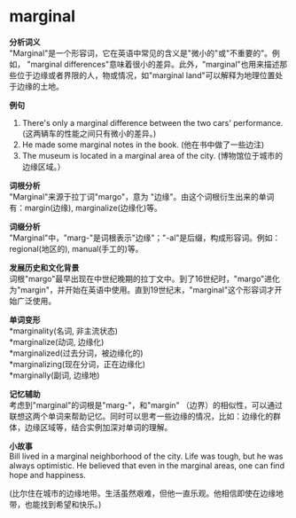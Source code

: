 # marginal

**分析词义**  
"Marginal"是一个形容词，它在英语中常见的含义是"微小的"或"不重要的"。例如， "marginal differences"意味着很小的差异。此外，"marginal"也用来描述那些位于边缘或者界限的人，物或情况，如"marginal land"可以解释为地理位置处于边缘的土地。

  

**例句**

  

1.  There's only a marginal difference between the two cars' performance. (这两辆车的性能之间只有微小的差异。)
2.  He made some marginal notes in the book. (他在书中做了一些边注)
3.  The museum is located in a marginal area of the city. (博物馆位于城市的边缘区域。）

  

**词根分析**  
"Marginal"来源于拉丁词"margo"，意为 "边缘"。由这个词根衍生出来的单词有：margin(边缘), marginalize(边缘化)等。

  

**词缀分析**  
"Marginal"中，"marg-"是词根表示"边缘"；"-al"是后缀，构成形容词。例如：regional(地区的), manual(手工的)等。

  

**发展历史和文化背景**  
词根"margo"最早出现在中世纪晚期的拉丁文中。到了16世纪时，"margo"进化为"margin"，并开始在英语中使用。直到19世纪末，"marginal"这个形容词才开始广泛使用。

  

**单词变形**  
\*marginality(名词, 非主流状态)  
\*marginalize(动词, 边缘化)  
\*marginalized(过去分词，被边缘化的)  
\*marginalizing(现在分词，正在边缘化)  
\*marginally(副词, 边缘地)

  

**记忆辅助**  
考虑到"marginal"的词根是"marg-"，和"margin" （边界）的相似性，可以通过联想这两个单词来帮助记忆。同时可以思考一些边缘的情况，比如：边缘化的群体，边缘区域等，结合实例加深对单词的理解。

  

**小故事**  
Bill lived in a marginal neighborhood of the city. Life was tough, but he was always optimistic. He believed that even in the marginal areas, one can find hope and happiness.

  

(比尔住在城市的边缘地带。生活虽然艰难，但他一直乐观。他相信即使在边缘地带，也能找到希望和快乐。)
